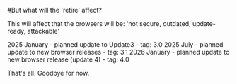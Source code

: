 #But what will the 'retire' affect?

This will affect that the browsers will be:
'not secure, outdated, update-ready, attackable'

2025 January - planned update to Update3 - tag: 3.0
2025 July - planned update to new browser releases - tag: 3.1
2026 January - planned update to new browser release (update 4) - tag: 4.0

That's all. Goodbye for now. 
